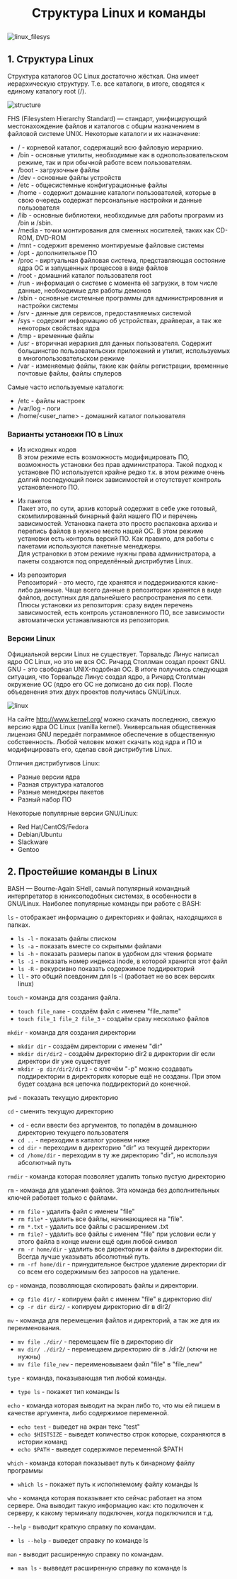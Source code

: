 # <p style="text-align: center">Структура Linux и команды</p>

<image src="./images/linux_filesys.jpg" alt="linux_filesys">

## 1. Структура Linux
Структура каталогов ОС Linux достаточно жёсткая. Она имеет иерархическую структуру. Т.е. все каталоги, в итоге, сводятся к единому каталогу root (/). 

<image src="./images/structure.jpg" alt="structure">

FHS (Filesystem Hierarchy Standard) — стандарт, унифицирующий местонахождение файлов и каталогов с общим назначением в файловой системе UNIX.
Некоторые каталоги и их назначение:
- / - корневой каталог, содержащий всю файловую иерархию.
- /bin - основные утилиты, необходимые как в однопользовательском режиме, так и при обычной работе всем пользователям.
 - /boot - загрузочные файлы
 - /dev - основные файлы устройств
 - /etc - общесистемные конфигурационные файлы
 - /home - содержит домашние каталоги пользователей, которые в свою очередь содержат персональные настройки и данные пользователя
 - /lib - основные библиотеки, необходимые для работы программ из /bin и /sbin.
 - /media - точки монтирования для сменных носителей, таких как CD-ROM, DVD-ROM
 - /mnt - содержит временно монтируемые файловые системы
 - /opt - дополнительное ПО
 - /proc - виртуальная файловая система, представляющая состояние ядра ОС и запущенных процессов в виде файлов
 - /root - домашний каталог пользователя root
 - /run - информация о системе с момента её загрузки, в том числе данные, необходимые для работы демонов
 - /sbin - основные системные программы для администрирования и настройки системы
 - /srv - данные для сервисов, предоставляемых системой
 - /sys - содержит информацию об устройствах, драйверах, а так же некоторых свойствах ядра
 - /tmp - временные файлы
 - /usr - вторичная иерархия для данных пользователя. Содержит большинство пользовательских приложений и утилит, используемых в многопользовательском режиме
- /var - изменяемые файлы, такие как файлы регистрации, временные почтовые файлы, файлы спулеров

Самые часто используемые каталоги:
- /etc - файлы настроек
- /var/log - логи
- /home/<user_name> - домашний каталог пользователя

### Варианты установки ПО в Linux
- Из исходных кодов  
В этом режиме есть возможность модифицировать ПО, возможность установки без прав администратора. Такой подход к установке ПО используется крайне редко т.к. в этом режиме очень долгий последующий поиск зависимостей и отсутствует контроль установленного ПО.

- Из пакетов  
Пакет это, по сути, архив который содержит в себе уже готовый, скомпилированный бинарный файл нашего ПО и перечень зависимостей. Установка пакета это просто распаковка архива и перепись файлов в нужное место нашей ОС. В этом режиме установки есть контроль версий ПО. Как правило, для работы с пакетами используются пакетные менеджеры.  
Для устрановки в этом режиме нужны права администратора, а пакеты создаются под определённый дистрибутив Linux.

- Из репозитория  
Репозиторий - это место, где хранятся и поддерживаются какие-либо данныые. Чаще всего данные в репозитории хранятся в виде файлов, доступных для дальнейшего распространения по сети.
Плюсы установки из репозитория: сразу виден перечень зависимостей, есть контроль установленного ПО, все зависимости автоматически устанавливаются из репозитория.

### Версии Linux
Официальной версии Linux не существует. Торвальдс Линус написал ядро ОС Linux, но это не вся ОС. Ричард Столлман создал проект GNU. GNU - это свободная UNIX-подобная ОС. В итоге получилсь следующая ситуация, что Торвальдс Линус создал ядро, а Ричард Столлман окружение ОС (ядро его ОС не дописано до сих пор). После объеденения этих двух проектов получилась GNU/Linux.

<image src="./images/gnu-linux.jpg" alt="linux">

На сайте http://www.kernel.org/ можно скачать последнюю, свежую версию ядра ОС Linux (vanilla kernel). Универсальная общественная лицензия GNU передаёт пограммное обеспечение в общественную собственность. Любой человек может скачать код ядра и ПО и модифицировать его, сделав свой дистрибутив Linux. 

Отличия дистрибутивов Linux:
- Разные версии ядра
- Разная структура каталогов
- Разные менеджеры пакетов
- Разный набор ПО

Некоторые популярные версии GNU/Linux:
- Red Hat/CentOS/Fedora
- Debian/Ubuntu
- Slackware
- Gentoo

## 2. Простейшие команды в Linux
BASH — Bourne-Again SHell, самый популярный командный интерпретатор в юниксоподобных системах, в особенности в GNU/Linux.
Наиболее популярные команды при работе с BASH:

`ls` - отображает информацию о директориях и файлах, находящихся в папках.
- `ls -l` - показать файлы списком
- `ls -a` - показать вместе со скрытыми файлами
- `ls -h` - показать размеры папок в удобном для чтения формате
- `ls -i` - показать номер индекса inode, в которой хранится этот файл
- `ls -R` - рекурсивно показать содержимое поддиректорий
- `ll` - это общий псевдоним для ls -l (работает не во всех версиях linux)

`touch` - команда для создания файла.
- `touch file_name` - создаём файл с именем "file_name"
- `touch file_1 file_2 file_3` - создаём сразу несколько файлов

`mkdir` - команда для создания директории
- `mkdir dir` - создаём директории с именем "dir"
- `mkdir dir/dir2` - создаём директорию dir2 в директории dir если директори dir уже существует
 - `mkdir -p dir/dir2/dir3` - с ключём "-p" можно создавать поддиректории в директориях которые ещё не созданы. При этом будет создана вся цепочка поддиректорий до конечной.

`pwd` - показать текущую директорию  

`cd` - сменить текущую директорию
- `cd` - если ввести без аргументов, то попадём в домашнюю директорию текущего пользователя
- `cd ..` - переходим в каталог уровнем ниже
- `cd dir` - переходим в директорию "dir" из текущей директории
- `cd /home/dir` - переходим в ту же директорию "dir", но используя абсолютный путь

`rmdir` - команда которая позволяет удалить только пустую директорию  

`rm` - команда для удаления файлов. Эта команда без дополнительных ключей работает только с файлами.
- `rm file` - удалить файл с именем "file"
- `rm file*` - удалить все файлы, начинающиеся на "file".
- `rm *.txt` - удалить все файлы с расширением .txt
- `rm file?` - удалить все файлы с именем "file" при условии если у этого файла в конце имени ещё один любой символ
- `rm -r home/dir` - удалить все директории и файлы в директории dir. Всегда лучше указывать абсолютный путь.
- `rm -rf home/dir` - принудительное быстрое удаление директории dir со всем его содержимым без запросов на удаление.

`cp` - команда, позволяющая скопировать файлы и директории.
- `cp file dir/` - копируем файл с именем "file" в директорию dir/
- `cp -r dir dir2/` - копируем директорию dir в dir2/

`mv` - команда для перемещения файлов и директорий, а так же для их переименования.
- `mv file ./dir/` - перемещаем file в директорию dir
- `mv dir/ ./dir2/` - перемещаем директорию dir в ./dir2/ (ключи не нужны)
- `mv file file_new` - переименовываем файл "file" в "file_new"

`type` - команда, показывающая тип любой команды.
- `type ls` - покажет тип команды ls

`echo` - команда которая выводит на экран либо то, что мы ей пишем в качестве аргумента, либо содержимое переменной.
- `echo test` - выведет на экран текс "test"
- `echo $HISTSIZE` - выведет количество строк которые, сохраняются в истории команд
- `echo $PATH` - выведет содержимое переменной $PATH

`which` - команда которая показывает путь к бинарному файлу программы
- `which ls` - покажет путь к исполняемому файлу команды ls

`who` - команда которая показывает кто сейчас работает на этом сервере. Она выводит такую информацию как: кто подключен к серверу, к какому терминалу подключен, когда подключился и т.д.

`--help` - выводит краткую справку по командам.
- `ls --help` - выведет справку по команде ls

`man` - выводит расширенную справку по командам.
- `man ls` - вывведет расширенную справку по команде ls

